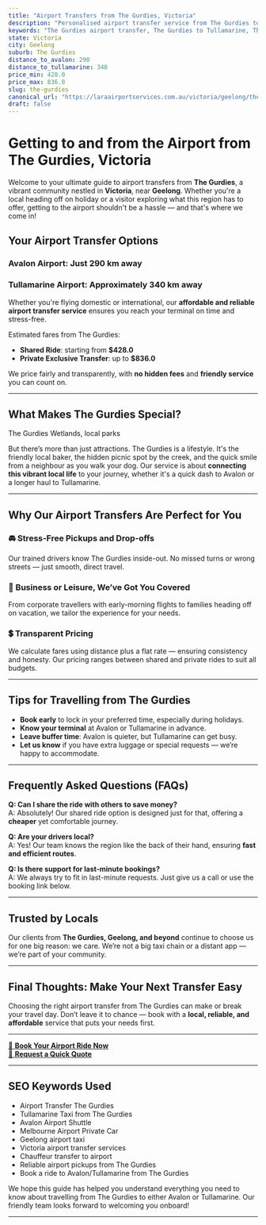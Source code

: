 ```yaml
---
title: "Airport Transfers from The Gurdies, Victoria"
description: "Personalised airport transfer service from The Gurdies to Avalon and Tullamarine airports. Enjoy a smooth, affordable ride with us!"
keywords: "The Gurdies airport transfer, The Gurdies to Tullamarine, The Gurdies to Avalon, airport taxi The Gurdies, private airport transfer The Gurdies, shared ride The Gurdies, The Gurdies transfers, airport shuttle The Gurdies, book The Gurdies airport taxi, affordable The Gurdies airport transfer, The Gurdies airport transfer service, airport transfer Geelong, airport transfer Melbourne, Melbourne airport taxi, airport transfers Victoria, Tullamarine airport shuttle, Avalon airport transfers, Melbourne private transfer, airport transport services Melbourne"
state: Victoria
city: Geelong
suburb: The Gurdies
distance_to_avalon: 290
distance_to_tullamarine: 340
price_min: 428.0
price_max: 836.0
slug: the-gurdies
canonical_url: "https://laraairportservices.com.au/victoria/geelong/the-gurdies/"
draft: false
---
```


# Getting to and from the Airport from The Gurdies, Victoria

Welcome to your ultimate guide to airport transfers from **The Gurdies**, a vibrant community nestled in **Victoria**, near **Geelong**. Whether you're a local heading off on holiday or a visitor exploring what this region has to offer, getting to the airport shouldn't be a hassle — and that's where we come in!

## Your Airport Transfer Options

### Avalon Airport: Just 290 km away  
### Tullamarine Airport: Approximately 340 km away

Whether you're flying domestic or international, our **affordable and reliable airport transfer service** ensures you reach your terminal on time and stress-free.

Estimated fares from The Gurdies:
- **Shared Ride**: starting from **$428.0**
- **Private Exclusive Transfer**: up to **$836.0**

We price fairly and transparently, with **no hidden fees** and **friendly service** you can count on.

---

## What Makes The Gurdies Special?

The Gurdies Wetlands, local parks

But there’s more than just attractions. The Gurdies is a lifestyle. It's the friendly local baker, the hidden picnic spot by the creek, and the quick smile from a neighbour as you walk your dog. Our service is about **connecting this vibrant local life** to your journey, whether it's a quick dash to Avalon or a longer haul to Tullamarine.

---

## Why Our Airport Transfers Are Perfect for You

### 🚘 Stress-Free Pickups and Drop-offs
Our trained drivers know The Gurdies inside-out. No missed turns or wrong streets — just smooth, direct travel.

### 💼 Business or Leisure, We’ve Got You Covered
From corporate travellers with early-morning flights to families heading off on vacation, we tailor the experience for your needs.

### 💲 Transparent Pricing
We calculate fares using distance plus a flat rate — ensuring consistency and honesty. Our pricing ranges between shared and private rides to suit all budgets.

---

## Tips for Travelling from The Gurdies

- **Book early** to lock in your preferred time, especially during holidays.
- **Know your terminal** at Avalon or Tullamarine in advance.
- **Leave buffer time**: Avalon is quieter, but Tullamarine can get busy.
- **Let us know** if you have extra luggage or special requests — we’re happy to accommodate.

---

## Frequently Asked Questions (FAQs)

**Q: Can I share the ride with others to save money?**  
A: Absolutely! Our shared ride option is designed just for that, offering a **cheaper** yet comfortable journey.

**Q: Are your drivers local?**  
A: Yes! Our team knows the region like the back of their hand, ensuring **fast and efficient routes**.

**Q: Is there support for last-minute bookings?**  
A: We always try to fit in last-minute requests. Just give us a call or use the booking link below.

---

## Trusted by Locals

Our clients from **The Gurdies, Geelong, and beyond** continue to choose us for one big reason: we care. We’re not a big taxi chain or a distant app — we’re part of your community.

---

## Final Thoughts: Make Your Next Transfer Easy

Choosing the right airport transfer from The Gurdies can make or break your travel day. Don’t leave it to chance — book with a **local, reliable, and affordable** service that puts your needs first.

---

[📅 **Book Your Airport Ride Now**](https://laraairportservices.square.site/s/appointments)  
[📧 **Request a Quick Quote**](https://laraairportservices.square.site/contact-us)

---

## SEO Keywords Used
- Airport Transfer The Gurdies
- Tullamarine Taxi from The Gurdies
- Avalon Airport Shuttle
- Melbourne Airport Private Car
- Geelong airport taxi
- Victoria airport transfer services
- Chauffeur transfer to airport
- Reliable airport pickups from The Gurdies
- Book a ride to Avalon/Tullamarine from The Gurdies

We hope this guide has helped you understand everything you need to know about travelling from The Gurdies to either Avalon or Tullamarine. Our friendly team looks forward to welcoming you onboard!

---
